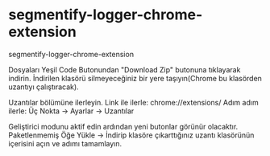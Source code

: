 # segmentify-logger-chrome-extension
segmentify-logger-chrome-extension

Dosyaları Yeşil Code Butonundan "Download Zip" butonuna tıklayarak indirin. İndirilen klasörü silmeyeceğiniz bir yere taşıyın(Chrome bu klasörden uzantıyı çalıştıracak).

Uzantılar bölümüne ilerleyin.
Link ile ilerle: chrome://extensions/
Adım adım ilerle: Üç Nokta -> Ayarlar -> Uzantılar

Geliştirici modunu aktif edin ardından yeni butonlar görünür olacaktır.
Paketlenmemiş Öğe Yükle -> İndirip klasöre çıkarttığınız uzantı klasörünün içerisini açın ve adımı tamamlayın.
